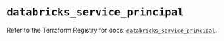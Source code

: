 # `databricks_service_principal`

Refer to the Terraform Registry for docs: [`databricks_service_principal`](https://registry.terraform.io/providers/databricks/databricks/1.37.1/docs/resources/service_principal).
